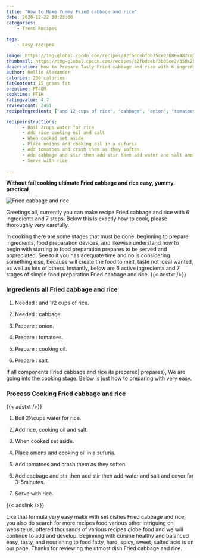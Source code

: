 ```yaml
---
title: "How to Make Yummy Fried cabbage and rice"
date: 2020-12-22 10:23:00
categories:
    - Trend Recipes
    
tags:
    - Easy recipes

image: https://img-global.cpcdn.com/recipes/82fbdcebf3b35ce2/680x482cq70/fried-cabbage-and-rice-recipe-main-photo.jpg
thumbnail: https://img-global.cpcdn.com/recipes/82fbdcebf3b35ce2/350x250cq70/fried-cabbage-and-rice-recipe-main-photo.jpg
description: How to Prepare Tasty Fried cabbage and rice with 6 ingredients and 7 stages of easy cooking.
author: Nellie Alexander
calories: 230 calories
fatContent: 15 grams fat
preptime: PT40M
cooktime: PT1H
ratingvalue: 4.7
reviewcount: 2491
recipeingredient: ["and 12 cups of rice", "cabbage", "onion", "tomatoes", "cooking oil", "salt"]

recipeinstructions: 
      - Boil 2cups water for rice 
      - Add rice cooking oil and salt 
      - When cooked set aside 
      - Place onions and cooking oil in a sufuria 
      - Add tomatoes and crash them as they soften 
      - Add cabbage and stir then add stir then add water and salt and cover for 35minutes 
      - Serve with rice

---
```




**Without fail cooking ultimate Fried cabbage and rice easy, yummy, practical**. 


![Fried cabbage and rice](https://img-global.cpcdn.com/recipes/82fbdcebf3b35ce2/680x482cq70/fried-cabbage-and-rice-recipe-main-photo.jpg "Fried cabbage and rice")




Greetings all, currently you can make recipe Fried cabbage and rice with 6 ingredients and 7 steps. Below this is exactly how to cook, please thoroughly very carefully.

In cooking there are some stages that must be done, beginning to prepare ingredients, food preparation devices, and likewise understand how to begin with starting to food preparation prepares to be served and appreciated. See to it you has adequate time and no is considering something else, because will create the food to melt, taste not ideal wanted, as well as lots of others. Instantly, below are 6 active ingredients and 7 stages of simple food preparation Fried cabbage and rice.
{{< adstxt />}}

### Ingredients all Fried cabbage and rice


1. Needed  : and 1/2 cups of rice.

1. Needed  : cabbage.

1. Prepare  : onion.

1. Prepare  : tomatoes.

1. Prepare  : cooking oil.

1. Prepare  : salt.



If all components Fried cabbage and rice its prepared| prepares}, We are going into the cooking stage. Below is just how to preparing with very easy.

### Process Cooking Fried cabbage and rice

{{< adstxt />}}


1. Boil 2½cups water for rice.



1. Add rice, cooking oil and salt.



1. When cooked set aside.



1. Place onions and cooking oil in a sufuria.



1. Add tomatoes and crash them as they soften.



1. Add cabbage and stir then add stir then add water and salt and cover for 3-5minutes.



1. Serve with rice.





{{< adslink />}}

Like that formula very easy make with set dishes Fried cabbage and rice, you also do search for more recipes food various other intriguing on website us, offered thousands of various recipes globe food and we will continue to add and develop. Beginning with cuisine healthy and balanced easy, tasty, and nourishing to food fatty, hard, spicy, sweet, salted acid is on our page. Thanks for reviewing the utmost dish Fried cabbage and rice.
